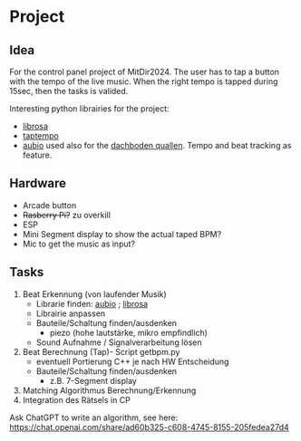 
# Project
## Idea
For the control panel project of MitDir2024. 
The user has to tap a button with the tempo of the live music. When the right tempo is tapped during 15sec, then the tasks is valided. 

Interesting python librairies for the project:
- [librosa](https://pypi.org/project/librosa/)
- [taptempo](https://pypi.org/project/taptempo/)
- [aubio](https://aubio.org/) used also for the [dachboden quallen](https://github.com/moritzschaefer/dachboden/tree/master/quallen/steuersoftware). Tempo and beat tracking as feature.

## Hardware
- Arcade button
- ~~Rasberry Pi?~~ zu overkill
- ESP 
- Mini Segment display to show the actual taped BPM?
- Mic to get the music as input? 

## Tasks
1. Beat Erkennung (von laufender Musik)
    - Librarie finden: [aubio](https://aubio.org/) ; [librosa](https://pypi.org/project/librosa/)
    - Librairie anpassen
    - Bauteile/Schaltung finden/ausdenken
        - piezo (hohe lautstärke, mikro empfindlich)
    - Sound Aufnahme / Signalverarbeitung lösen
2. Beat Berechnung (Tap)- Script getbpm.py 
    - eventuell Portierung C++ je nach HW Entscheidung
    - Bauteile/Schaltung finden/ausdenken
        - z.B. 7-Segment display
3. Matching Algorithmus Berechnung/Erkennung
4. Integration des Rätsels in CP

Ask ChatGPT to write an algorithm, see here: https://chat.openai.com/share/ad60b325-c608-4745-8155-205fedea27d4